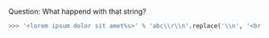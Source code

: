 Question: What happend with that string?

```python
>>> '<lorem ipsum dolor sit amet%s>' % 'abc\\r\\n'.replace('\\n', '<br />')"""
```
